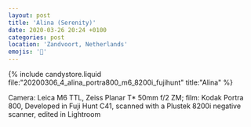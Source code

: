 ```yaml
---
layout: post
title: 'Alina (Serenity)'
date: 2020-03-26 20:24 +0100
categories: post
location: 'Zandvoort, Netherlands'
emojis: '🔞'
---
```


{% include candystore.liquid file:"20200306_4_alina_portra800_m6_8200i_fujihunt" title:"Alina" %}

Camera: Leica M6 TTL, Zeiss Planar T\* 50mm f/2 ZM; film: Kodak Portra 800, Developed in Fuji Hunt C41, scanned with a Plustek 8200i negative scanner, edited in Lightroom
